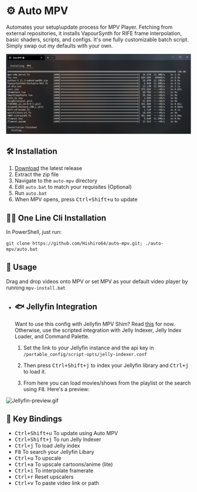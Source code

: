 # ⚙ Auto MPV 

Automates your setup\update process for MPV Player. Fetching from external repositories, it installs VapourSynth for RIFE frame interpolation, basic shaders, scripts, and configs. It's one fully customizable batch script. Simply swap out my defaults with your own.

![preview.png](./preview.png)

## 🛠️ Installation
 1. [Download](https://github.com/Hishiro64/auto-mpv/releases/latest/download/auto-mpv.zip) the latest release
 2. Extract the zip file
 3. Navigate to the `auto-mpv` directory
 4. Edit ``auto.bat`` to match your requisites (Optional)
 5. Run ``auto.bat``
 6. When MPV opens, press <kbd>Ctrl+Shift+u</kbd> to update

## 🏃‍♂️ One Line Cli Installation
  In PowerShell, just run:

  ````
  git clone https://github.com/Hishiro64/auto-mpv.git; ./auto-mpv/auto.bat
  ````

## 👀 Usage
   Drag and drop videos onto MPV or set MPV as your default video player by running ``mpv-install.bat``

- ## 🐟 Jellyfin Integration 

   Want to use this config with Jellyfin MPV Shim? Read [this](https://github.com/Hishiro64/auto-mpv/discussions/1#discussioncomment-5562678) for now. Otherwise, use the scripted integration with Jelly Indexer, Jelly Index Loader, and Command Palette.

  1. Set the link to your Jellyfin instance and the api key in ``/portable_config/script-opts/jelly-indexer.conf``

  2. Then press <kbd>Ctrl+Shift+j</kbd> to index your Jellyfin library and <kbd>Ctrl+j</kbd> to load it.

  3. From here you can load movies/shows from the playlist or the search using <kbd>F8</kbd>. Here's a preview:

![Jellyfin-preview.gif](./Jellyfin-preview.gif)

## 🎹 Key Bindings
 - <kbd>Ctrl+Shift+u</kbd> To update using Auto MPV
 - <kbd>Ctrl+Shift+j</kbd> To run Jelly Indexer
 - <kbd>Ctrl+j</kbd> To load Jelly index
 - <kbd>F8</kbd> To search your Jellyfin Libary
 - <kbd>Ctrl+u</kbd> To upscale
 - <kbd>Ctrl+a</kbd> To upscale cartoons/anime (lite)
 - <kbd>Ctrl+i</kbd> To interpolate framerate
 - <kbd>Ctrl+r</kbd> Reset upscalers
 - <kbd>Ctrl+v</kbd> To paste video link or path

